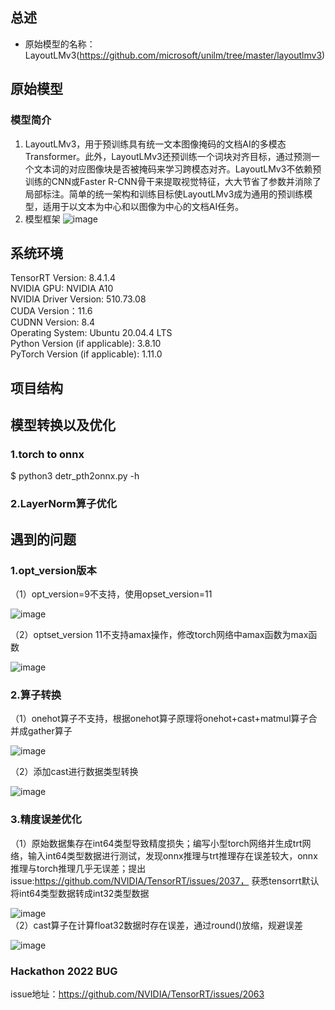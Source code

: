 ## 总述
- 原始模型的名称：LayoutLMv3(https://github.com/microsoft/unilm/tree/master/layoutlmv3)


## 原始模型
### 模型简介
1. LayoutLMv3，用于预训练具有统一文本图像掩码的文档AI的多模态Transformer。此外，LayoutLMv3还预训练一个词块对齐目标，通过预测一个文本词的对应图像块是否被掩码来学习跨模态对齐。LayoutLMv3不依赖预训练的CNN或Faster R-CNN骨干来提取视觉特征，大大节省了参数并消除了局部标注。简单的统一架构和训练目标使LayoutLMv3成为通用的预训练模型，适用于以文本为中心和以图像为中心的文档AI任务。
2. 模型框架
![image](https://user-images.githubusercontent.com/49616374/170653429-e9557526-3e14-4c17-b00c-20c7a709fe7b.png)

## 系统环境
TensorRT Version: 8.4.1.4<br>
NVIDIA GPU: NVIDIA A10<br>
NVIDIA Driver Version: 510.73.08<br>
CUDA Version：11.6<br>
CUDNN Version: 8.4<br>
Operating System: Ubuntu 20.04.4 LTS<br>
Python Version (if applicable): 3.8.10<br>
PyTorch Version (if applicable): 1.11.0<br>

## 项目结构


## 模型转换以及优化
### 1.torch to onnx

$ python3 detr_pth2onnx.py -h

### 2.LayerNorm算子优化
## 遇到的问题
### 1.opt_version版本
（1）opt_version=9不支持，使用opset_version=11

![image](https://user-images.githubusercontent.com/49616374/174259578-b0606449-3a40-4171-aa32-d2dab8549a93.png)

（2）optset_version 11不支持amax操作，修改torch网络中amax函数为max函数

![image](https://user-images.githubusercontent.com/49616374/174259606-c2d4ea64-4125-42cf-82b8-657e660c54ed.png)

### 2.算子转换
（1）onehot算子不支持，根据onehot算子原理将onehot+cast+matmul算子合并成gather算子

![image](https://user-images.githubusercontent.com/49616374/174260371-2d1e6093-3a0f-4808-a76d-9380f6654b7f.png)

（2）添加cast进行数据类型转换

![image](https://user-images.githubusercontent.com/49616374/174260502-3a511afc-2b91-49f4-adc2-92b607f2ec43.png)
### 3.精度误差优化
（1）原始数据集存在int64类型导致精度损失；编写小型torch网络并生成trt网络，输入int64类型数据进行测试，发现onnx推理与trt推理存在误差较大，onnx推理与torch推理几乎无误差；提出issue:https://github.com/NVIDIA/TensorRT/issues/2037， 获悉tensorrt默认将int64类型数据转成int32类型数据<br>

![image](https://user-images.githubusercontent.com/49616374/174260801-f0c100b5-84db-4bc2-916a-dfa2ca21e481.png)<br>
（2）cast算子在计算float32数据时存在误差，通过round()放缩，规避误差<br>

![image](https://user-images.githubusercontent.com/49616374/174262579-f7b5157d-ab4c-4d00-af7a-8d568ee69582.png)

### Hackathon 2022 BUG
issue地址：https://github.com/NVIDIA/TensorRT/issues/2063
